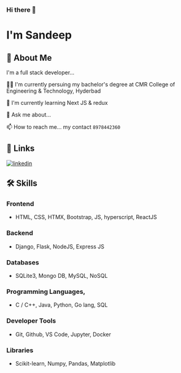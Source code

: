 ### Hi there 👋


# I'm Sandeep

## 🚀 About Me
I'm a full stack developer...

👩‍💻 I'm currently persuing my bachelor's degree at CMR College of Engineering & Technology, Hyderbad

🧠 I'm currently learning Next JS & redux

💬 Ask me about...

📫 How to reach me... my contact `8978442360`




## 🔗 Links
[![linkedin](https://img.shields.io/badge/linkedin-0A66C2?style=for-the-badge&logo=linkedin&logoColor=white)](https://www.linkedin.com/sandeepk1729)


## 🛠 Skills
### Frontend
- HTML, CSS, HTMX, Bootstrap, JS, hyperscript, ReactJS
### Backend
- Django, Flask, NodeJS, Express JS
### Databases
- SQLite3, Mongo DB, MySQL, NoSQL
### Programming Languages,
- C / C++, Java, Python, Go lang, SQL
### Developer Tools
- Git, Github, VS Code, Jupyter, Docker
### Libraries
- Scikit-learn, Numpy, Pandas, Matplotlib
